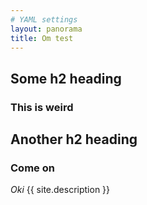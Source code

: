 ```yaml
---
# YAML settings
layout: panorama
title: Om test
---
```



## Some h2 heading 

### This is weird

## Another h2 heading

### Come on

*Oki*
{{ site.description }}